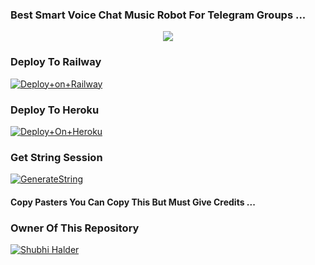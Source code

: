 ### Best Smart Voice Chat Music Robot For Telegram Groups ...


<p align="center"><a href="https://t.me/Clan8xofficial"><img src="https://te.legra.ph/file/749c81b47c9f8b8573c09.jpg"></a></p>




### Deploy To Railway

[![Deploy+on+Railway](https://railway.app/button.svg)](https://railway.app/new/template?template=https://github.com/SUSHILxPLAYER/NEHAxMUSIC&envs=API_ID,API_HASH,BOT_TOKEN,STRING_SESSION)


### Deploy To Heroku

[![Deploy+On+Heroku](https://www.herokucdn.com/deploy/button.svg)](https://heroku.com/deploy?template=https://github.com/SUSHILxPLAYER/NEHAxMUSIC)



### Get String Session

[![GenerateString](https://img.shields.io/badge/repl.it-generateString-yellowgreen)](https://replit.com/@AdityaHalder/StringSession)



#### Copy Pasters You Can Copy This But Must Give Credits ...

### Owner Of This Repository
[![Shubhi Halder](https://te.legra.ph/file/533a910b5ec006dbd492b.jpg)](https://t.me/Shubhi8x) 
